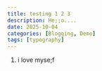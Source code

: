 ```yaml
---
title: testing 1 2 3
description: He;;o....
date: 2025-10-04
categories: [Blogging, Demo]
tags: [typography]
---
```

1.  i love myse;f
